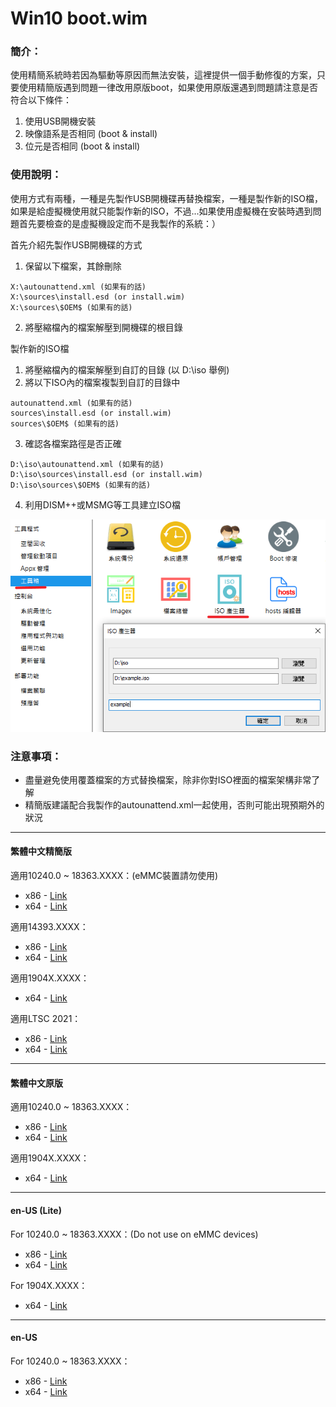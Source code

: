 # Win10 boot.wim

### 簡介：
使用精簡系統時若因為驅動等原因而無法安裝，這裡提供一個手動修復的方案，只要使用精簡版遇到問題一律改用原版boot，如果使用原版還遇到問題請注意是否符合以下條件：
1. 使用USB開機安裝
2. 映像語系是否相同 (boot & install)
3. 位元是否相同 (boot & install)

### 使用說明：
使用方式有兩種，一種是先製作USB開機碟再替換檔案，一種是製作新的ISO檔，如果是給虛擬機使用就只能製作新的ISO，不過...如果使用虛擬機在安裝時遇到問題首先要檢查的是虛擬機設定而不是我製作的系統：）

首先介紹先製作USB開機碟的方式
1. 保留以下檔案，其餘刪除
<pre><code>X:\autounattend.xml (如果有的話)
X:\sources\install.esd (or install.wim)
X:\sources\$OEM$ (如果有的話)</code></pre>
2. 將壓縮檔內的檔案解壓到開機碟的根目錄

製作新的ISO檔
1. 將壓縮檔內的檔案解壓到自訂的目錄 (以 D:\iso 舉例)
2. 將以下ISO內的檔案複製到自訂的目錄中
<pre><code>autounattend.xml (如果有的話)
sources\install.esd (or install.wim)
sources\$OEM$ (如果有的話)</code></pre>
3. 確認各檔案路徑是否正確
<pre><code>D:\iso\autounattend.xml (如果有的話)
D:\iso\sources\install.esd (or install.wim)
D:\iso\sources\$OEM$ (如果有的話)</code></pre>
4. 利用DISM++或MSMG等工具建立ISO檔

![preview.png](/tutorial/iso.png)

### 注意事項：
- 盡量避免使用覆蓋檔案的方式替換檔案，除非你對ISO裡面的檔案架構非常了解
- 精簡版建議配合我製作的autounattend.xml一起使用，否則可能出現預期外的狀況

----

#### 繁體中文精簡版

適用10240.0 ~ 18363.XXXX：(eMMC裝置請勿使用)
- x86 - [Link](https://github.com/WhatTheBlock/WindowsSimplify/releases/download/boot/boot_ct_x86_lite.7z)
- x64 - [Link](https://github.com/WhatTheBlock/WindowsSimplify/releases/download/boot/boot_ct_lite.7z)

適用14393.XXXX：
- x86 - [Link](https://github.com/WhatTheBlock/WindowsSimplify/releases/download/boot/boot_14393_ct_x86_lite.7z)
- x64 - [Link](https://github.com/WhatTheBlock/WindowsSimplify/releases/download/boot/boot_14393_ct_lite.7z)

適用1904X.XXXX：
- x64 - [Link](https://github.com/WhatTheBlock/WindowsSimplify/releases/download/boot/boot_19041_ct_lite.7z)

適用LTSC 2021：
- x86 - [Link](https://github.com/WhatTheBlock/WindowsSimplify/releases/download/boot/boot_ltsc2021_ct_x86_lite.7z)
- x64 - [Link](https://github.com/WhatTheBlock/WindowsSimplify/releases/download/boot/boot_ltsc2021_ct_lite.7z)

----

#### 繁體中文原版

適用10240.0 ~ 18363.XXXX：
- x86 - [Link](https://github.com/WhatTheBlock/WindowsSimplify/releases/download/boot/boot_ct_x86.7z)
- x64 - [Link](https://github.com/WhatTheBlock/WindowsSimplify/releases/download/boot/boot_ct.7z)

適用1904X.XXXX：
- x64 - [Link](https://github.com/WhatTheBlock/WindowsSimplify/releases/download/boot/boot_19041_ct.7z)

----

#### en-US (Lite)

For 10240.0 ~ 18363.XXXX：(Do not use on eMMC devices)
- x86 - [Link](https://github.com/WhatTheBlock/WindowsSimplify/releases/download/boot/boot_en_x86_lite.7z)
- x64 - [Link](https://github.com/WhatTheBlock/WindowsSimplify/releases/download/boot/boot_en_lite.7z)

For 1904X.XXXX：
- x64 - [Link](https://github.com/WhatTheBlock/WindowsSimplify/releases/download/boot/boot_19041_en_lite.7z)

----

#### en-US

For 10240.0 ~ 18363.XXXX：
- x86 - [Link](https://github.com/WhatTheBlock/WindowsSimplify/releases/download/boot/boot_en_x86.7z)
- x64 - [Link](https://github.com/WhatTheBlock/WindowsSimplify/releases/download/boot/boot_en.7z)
